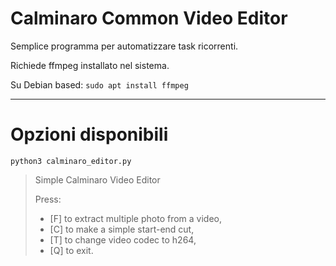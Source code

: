 # Calminaro Common Video Editor

Semplice programma per automatizzare task ricorrenti.

Richiede ffmpeg installato nel sistema.

Su Debian based: `sudo apt install ffmpeg`

---

# Opzioni disponibili

`python3 calminaro_editor.py`

> Simple Calminaro Video Editor
> 
> Press:
> - [F] to extract multiple photo from a video,
> - [C] to make a simple start-end cut,
> - [T] to change video codec to h264,
> - [Q] to exit.
